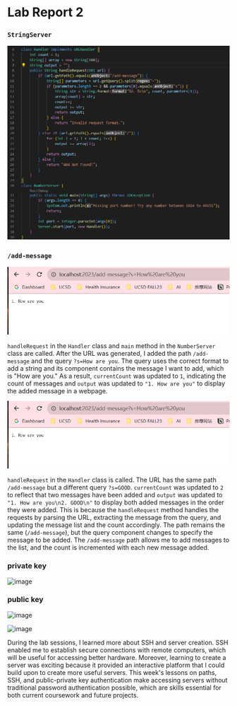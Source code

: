# Lab Report 2

### `StringServer`
![Image](lab-report-2-images/code.png)

### `/add-message`
![Image](lab-report-2-images/1.png)

`handleRequest` in the `Handler` class and `main` method in the `NumberServer` class are called.
After the URL was generated, I added the path `/add-message` and the query `?s=How are you`. The query uses the correct format to add a string and its component contains the message I want to add, which is "How are you." 
As a result, `currentCount` was updated to `1`, indicating the count of messages and `output` was updated to `"1. How are you"` to display the added message in a webpage.

![Image](lab-report-2-images/image.png)

`handleRequest` in the `Handler` class is called.
The URL has the same path `/add-message` but a different query `?s=GOOD`. 
`currentCount` was updated to `2` to reflect that two messages have been added and `output` was updated to `"1. How are you\n2. GOOD\n"` to display both added messages in the order they were added.
This is because the `handleRequest` method handles the requests by parsing the URL, extracting the message from the query, and updating the message list and the count accordingly. The path remains the same (`/add-message`), but the query component changes to specify the message to be added. The `/add-message` path allows me to add messages to the list, and the count is incremented with each new message added.



### private key
![image](https://github.com/Angelinaaaaaaaaaaaa/cse15l-lab-reports/assets/115201846/a2b695d3-8bac-4239-a214-3b35d658417d)

### public key
![image](https://github.com/Angelinaaaaaaaaaaaa/cse15l-lab-reports/assets/115201846/3c5b4b06-da43-4b9b-a40a-b651dbe4eee6)

![image](https://github.com/Angelinaaaaaaaaaaaa/cse15l-lab-reports/assets/115201846/2af35a65-f14b-41e9-a649-88abb21d2504)



During the lab sessions, I learned more about SSH and server creation. SSH enabled me to establish secure connections with remote computers, which will be useful for accessing better hardware. Moreover, learning to create a server was exciting because it provided an interactive platform that I could build upon to create more useful servers. This week's lessons on paths, SSH, and public-private key authentication make accessing servers without traditional password authentication possible, which are skills essential for both current coursework and future projects.
